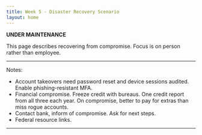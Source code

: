 ```yaml
---
title: Week 5 - Disaster Recovery Scenario
layout: home
---
```


**********UNDER MAINTENANCE**********

This page describes recovering from compromise. Focus is on person rather than employee.



---
Notes:

* Account takeovers need password reset and device sessions audited. Enable phishing-resistant MFA.
* Financial compromise. Freeze credit with bureaus. One credit report from all three each year. On compromise, better to pay for extras than miss rogue accounts.
* Contact bank, inform of compromise. Ask for next steps.
* Federal resource links.

----